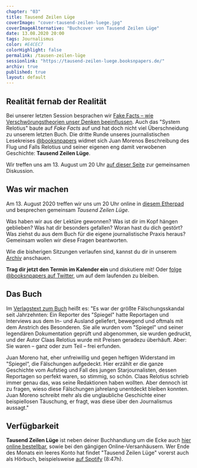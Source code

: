 ```yaml
---
chapter: "03"
title: Tausend Zeilen Lüge
coverImage: "cover-tausend-zeilen-luege.jpg"
coverImageAlternative: "Buchcover von Tausend Zeilen Lüge"
date: 13.08.2020 20:00
tags: Journalismus
color: #E4CEC7
colorHighlight: false
permalink: /tausen-zeilen-lüge
sessionlink: "https://tausend-zeilen-luege.booksnpapers.de/"
archiv: true
published: true
layout: default
---
```


<section markdown="1">

## Realität fernab der Realität

Bei unserer letzten Session besprachen wir [Fake Facts – wie Verschwörungstheorien unser Denken beeinflussen](fake-facts.booksnpapers.de). Auch das "System Relotius" baute auf _Fake Facts_ auf und hat doch nicht viel Überschneidung zu unserem letzten Buch. Die dritte Runde unseres journalistischen Lesekreises [@booksnpapers](https://twitter.com/booksnpapers) widmet sich Juan Morenos Beschreibung des Flug und Falls Relotius und seiner eigenen eng damit verwobenen Geschichte: **Tausend Zeilen Lüge**.

Wir treffen uns am 13. August um 20 Uhr [auf dieser Seite](https://tausend-zeilen-luege.booksnpapers.de/) zur gemeinsamen Diskussion.

</section>

<section markdown="1">

## Was wir machen

Am 13. August 2020 treffen wir uns um 20 Uhr online in [diesem Etherpad](https://tausend-zeilen-luege.booksnpapers.de/) und besprechen gemeinsam _Tausend Zeilen Lüge_.

Was haben wir aus der Lektüre gewonnen? Was ist dir im Kopf hängen geblieben? Was hat dir besonders gefallen? Woran hast du dich gestört? Was ziehst du aus dem Buch für die eigene journalistische Praxis heraus? Gemeinsam wollen wir diese Fragen beantworten.

Wie die bisherigen Sitzungen verlaufen sind, kannst du dir in unserem [Archiv](/archiv) anschauen.

**Trag dir jetzt den Termin im Kalender ein** und diskutiere mit! Oder [folge @booksnpapers auf Twitter](https://twitter.com/booksnpapers), um auf dem laufenden zu bleiben.

</section>

<section markdown="1">

## Das Buch

Im [Verlagstext zum Buch](https://www.rowohlt.de/taschenbuch/juan-moreno-tausend-zeilen-luege.html) heißt es: "Es war der größte Fälschungsskandal seit Jahrzehnten: Ein Reporter des "Spiegel" hatte Reportagen und Interviews aus dem In- und Ausland geliefert, bewegend und oftmals mit dem Anstrich des Besonderen. Sie alle wurden vom "Spiegel" und seiner legendären Dokumentation geprüft und abgenommen, sie wurden gedruckt, und der Autor Claas Relotius wurde mit Preisen geradezu überhäuft. Aber: Sie waren – ganz oder zum Teil – frei erfunden.

Juan Moreno hat, eher unfreiwillig und gegen heftigen Widerstand im "Spiegel“, die Fälschungen aufgedeckt. Hier erzählt er die ganze Geschichte vom Aufstieg und Fall des jungen Starjournalisten, dessen Reportagen so perfekt waren, so stimmig, so schön. Claas Relotius schrieb immer genau das, was seine Redaktionen haben wollten. Aber dennoch ist zu fragen, wieso diese Fälschungen jahrelang unentdeckt bleiben konnten. Juan Moreno schreibt mehr als die unglaubliche Geschichte einer beispiellosen Täuschung, er fragt, was diese über den Journalismus aussagt."

</section>

<section markdown="1">

## Verfügbarkeit

**Tausend Zeilen Lüge** ist neben deiner Buchhandlung um die Ecke auch [hier online bestellbar](https://www.rowohlt.de/taschenbuch/juan-moreno-tausend-zeilen-luege.html), sowie bei den gängigen Online-Versanhäusern. Wer Ende des Monats ein leeres Konto hat findet "Tausend Zeilen Lüge" vorerst auch als Hörbuch, beispielsweise [auf Spotify](https://open.spotify.com/album/5OQ5i8yhHrqW89n9DkVH9J) (8:47h).

</section>
